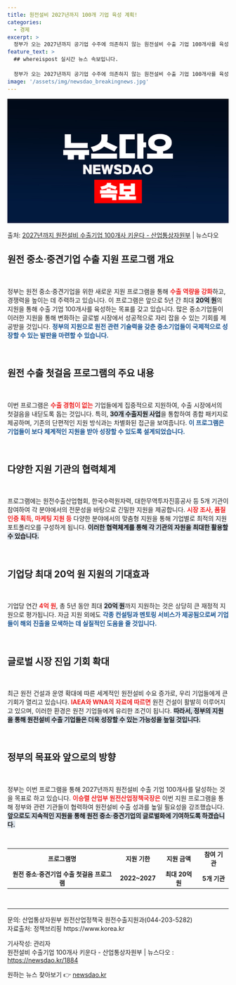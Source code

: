 ```yaml
---
title: 원전설비 2027년까지 100개 기업 육성 계획!
categories:
  - 경제
excerpt: >
  정부가 오는 2027년까지 공기업 수주에 의존하지 않는 원전설비 수출 기업 100개사를 육성하기로 했다. 산…
feature_text: >
  ## whereispost 실시간 뉴스 속보입니다.

  정부가 오는 2027년까지 공기업 수주에 의존하지 않는 원전설비 수출 기업 100개사를 육성하기로 했다. 산…
image: '/assets/img/newsdao_breakingnews.jpg'
---
```


![뉴스다오 속보](/assets/img/newsdao_breakingnews.jpg)

<p>출처: <a href="https://newsdao.kr/1884" rel="dofollow">2027년까지 원전설비 수출기업 100개사 키운다 - 산업통상자원부</a> | 뉴스다오</p>

<h2 data-ke-size="size26">원전 중소·중견기업 수출 지원 프로그램 개요</h2>

<p data-ke-size="size16">&nbsp;</p>
정부는 원전 중소·중견기업을 위한 새로운 지원 프로그램을 통해 <b><span style="color: #ee2323;">수출 역량을 강화</span></b>하고, 경쟁력을 높이는 데 주력하고 있습니다. 이 프로그램은 앞으로 5년 간 최대 <b><span style="background-color: #21538527;">20억 원</span></b>의 지원을 통해 수출 기업 100개사를 육성하는 목표를 갖고 있습니다. 많은 중소기업들이 이러한 지원을 통해 변화하는 글로벌 시장에서 성공적으로 자리 잡을 수 있는 기회를 제공받을 것입니다. <b><span style="color: #1a5490;">정부의 지원으로 원전 관련 기술력을 갖춘 중소기업들이 국제적으로 성장할 수 있는 발판을 마련할 수 있습니다.</span></b>

<p data-ke-size="size16">&nbsp;</p>

<h2 data-ke-size="size26">원전 수출 첫걸음 프로그램의 주요 내용</h2>

<p data-ke-size="size16">&nbsp;</p>
이번 프로그램은 <b><span style="color: #ee2323;">수출 경험이 없는</span></b> 기업들에게 집중적으로 지원하여, 수출 시장에서의 첫걸음을 내딛도록 돕는 것입니다. 특히, <b><span style="background-color: #21538527;">30개 수출지원 사업</span></b>을 통합하여 종합 패키지로 제공하며, 기존의 단편적인 지원 방식과는 차별화된 접근을 보여줍니다. <b><span style="color: #1a5490;">이 프로그램은 기업들이 보다 체계적인 지원을 받아 성장할 수 있도록 설계되었습니다.</span></b>

<p data-ke-size="size16">&nbsp;</p>

<h2 data-ke-size="size26">다양한 지원 기관의 협력체계</h2>

<p data-ke-size="size16">&nbsp;</p>
프로그램에는 원전수출산업협회, 한국수력원자력, 대한무역투자진흥공사 등 5개 기관이 참여하여 각 분야에서의 전문성을 바탕으로 긴밀한 지원을 제공합니다. <b><span style="color: #ee2323;">시장 조사, 품질 인증 획득, 마케팅 지원 등</span></b> 다양한 분야에서의 맞춤형 지원을 통해 기업별로 최적의 지원 포트폴리오를 구성하게 됩니다. <b><span style="background-color: #21538527;">이러한 협력체계를 통해 각 기관의 자원을 최대한 활용할 수 있습니다.</span></b>

<p data-ke-size="size16">&nbsp;</p>

<h2 data-ke-size="size26">기업당 최대 20억 원 지원의 기대효과</h2>

<p data-ke-size="size16">&nbsp;</p>
기업당 연간 <b><span style="color: #ee2323;">4억 원</span></b>, 총 5년 동안 최대 <b><span style="background-color: #21538527;">20억 원</span></b>까지 지원하는 것은 상당히 큰 재정적 지원으로 평가됩니다. 자금 지원 외에도 <b><span style="color: #1a5490;">각종 컨설팅과 멘토링 서비스가 제공됨으로써 기업들이 해외 진출을 모색하는 데 실질적인 도움을 줄 것입니다.</span></b>

<p data-ke-size="size16">&nbsp;</p>

<h2 data-ke-size="size26">글로벌 시장 진입 기회 확대</h2>

<p data-ke-size="size16">&nbsp;</p>
최근 원전 건설과 운영 확대에 따른 세계적인 원전설비 수요 증가로, 우리 기업들에게 큰 기회가 열리고 있습니다. <b><span style="color: #ee2323;">IAEA와 WNA의 자료에 따르면</span></b> 원전 건설이 활발히 이루어지고 있으며, 이러한 환경은 원전 기업들에게 유리한 조건이 됩니다. <b><span style="background-color: #21538527;">따라서, 정부의 지원을 통해 원전설비 수출 기업들은 더욱 성장할 수 있는 가능성을 높일 것입니다.</span></b>

<p data-ke-size="size16">&nbsp;</p>

<h2 data-ke-size="size26">정부의 목표와 앞으로의 방향</h2>

<p data-ke-size="size16">&nbsp;</p>
정부는 이번 프로그램을 통해 2027년까지 원전설비 수출 기업 100개사를 달성하는 것을 목표로 하고 있습니다. <b><span style="color: #ee2323;">이승렬 산업부 원전산업정책국장은</span></b> 이번 지원 프로그램을 통해 정부와 관련 기관들이 협력하여 원전설비 수출 성과를 높일 필요성을 강조했습니다. <b><span style="background-color: #21538527;">앞으로도 지속적인 지원을 통해 원전 중소·중견기업의 글로벌화에 기여하도록 하겠습니다.</span></b>

<p data-ke-size="size16">&nbsp;</p>

<table style="width: 100%; border-collapse: collapse;">
<tr>
<td style="text-align: center; height: 17px;"><b>프로그램명</b></td>
<td style="text-align: center; height: 17px;"><b>지원 기한</b></td>
<td style="text-align: center; height: 17px;"><b>지원 금액</b></td>
<td style="text-align: center; height: 17px;"><b>참여 기관</b></td>
</tr>
<tr>
<td style="text-align: center; height: 17px;"><b>원전 중소·중견기업 수출 첫걸음 프로그램</b></td>
<td style="text-align: center; height: 17px;"><b>2022~2027</b></td>
<td style="text-align: center; height: 17px;"><b>최대 20억 원</b></td>
<td style="text-align: center; height: 17px;"><b>5개 기관</b></td>
</tr>
</table>

<p data-ke-size="size16">&nbsp;</p>

<hr />

<p data-ke-size="size16">문의: 산업통상자원부 원전산업정책국 원전수출지원과(044-203-5282)<br>자료출처: 정책브리핑 https://www.korea.kr</p>
<p data-ke-size="size16">기사작성: 관리자<br>원전설비 수출기업 100개사 키운다 - 산업통상자원부 | 뉴스다오  : <a href="https://newsdao.kr/1884">https://newsdao.kr/1884</a></p> 

원하는 뉴스 찾아보기 👉 <a href="https://newsdao.kr" rel="dofollow">newsdao.kr</a>


